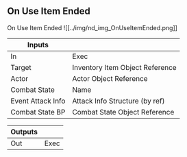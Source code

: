 ## On Use Item Ended
On Use Item Ended
![[../img/nd_img_OnUseItemEnded.png]]

|Inputs||
|--|--|
| In | Exec |
| Target | Inventory Item Object Reference |
| Actor | Actor Object Reference |
| Combat State | Name |
| Event Attack Info | Attack Info Structure (by ref) |
| Combat State BP | Combat State Object Reference |

|Outputs||
|--|--|
| Out | Exec |
